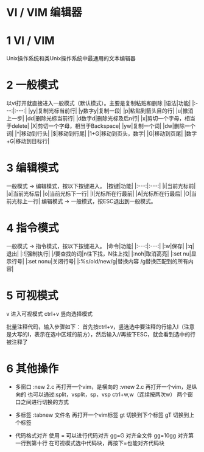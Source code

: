 # VI / VIM 编辑器

# 1 VI / VIM
Unix操作系统和类Unix操作系统中最通用的文本编辑器

# 2 一般模式
以vi打开就直接进入一般模式（默认模式）。主要是复制粘贴和删除
|语法|功能|
|:---:|:---:|
|yy|复制光标当前行|
|y数字y|复制一段|
|p|粘贴到箭头目的行|
|u|撤消上一步|
|dd|删除光标当前行|
|d数字d|删除光标及后n行|
|x|剪切一个字母，相当于delete|
|X|剪切一个字母，相当于Backspace|
|yw|复制一个词|
|dw|删除一个词|
|^|移动到行头|
|$|移动到行尾|
|1+G|移动到页头，数字|
|G|移动到页尾|
|数字+G|移动到目标行|

# 3 编辑模式
一般模式 -> 编辑模式，按以下按键进入。
|按键|功能|
|:---:|:---:|
|i|当前光标前|
|a|当前光标后|
|o|当前光标下一行|
|I|光标所在行最前|
|A|光标所在行最后|
|O|当前光标上一行|
编辑模式 -> 一般模式，按ESC退出到一般模式。

# 4 指令模式
一般模式 -> 指令模式，按以下按键进入。
|命令|功能|
|:---:|:---:|
|:w|保存|
|:q|退出|
|:!|强制执行|
|/要查找的词|n往下找，N往上找|
|:noh|取消高亮|
|:set nu|显示行号|
|:set nonu|关闭行号|
|:%s/old/new/g|替换内容 /g替换匹配到的所有内容|

# 5 可视模式
v 进入可视模式
ctrl+v 竖向选择模式

批量注释代码，输入步骤如下：
首先按ctrl+v，竖选选中要注释的行输入I（注意是大写的I，表示在选中区域的前方），然后输入//再按下ESC，就会看到选中的行被注释了

# 6 其他操作
- 多窗口
:new 2.c 再打开一个vim，是横向的
:vnew 2.c 再打开一个vim，是纵向的
也可以通过:split，vsplit，sp，vsp
ctrl+w,w（连续按两次w） 两个窗口之间进行切换的方式

- 多标签
:tabnew 文件名 再打开一个vim标签
gt 切换到下个标签
gT 切换到上个标签

- 代码格式对齐
使用 = 可以进行代码对齐
gg=G 对齐全文件
gg=10gg 对齐第一行到第十行
在可视模式选中代码块，再按下=也能对齐代码块
